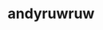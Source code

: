 ---
title: andyruwruw
github: https://github.com/andyruwruw
mode: dark
transition: 1.7s
score: 98.6
archetype:
- Innovative
- Editor’s Choice
- Dynamic
---